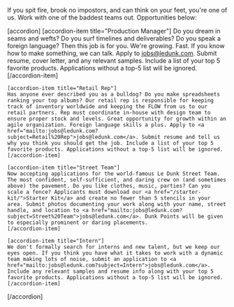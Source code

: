 If you spit fire, brook no impostors, and can think on your feet, you're one of us. Work with one of the baddest teams out. Opportunities below:

[accordion]
    [accordion-item title="Production Manager"]
    Do you dream in seams and wefts? Do you surf timelines and deliverables? Do you speak a foreign language? Then this job is for you. We're growing. Fast. If you know how to make something, we can talk. Apply to <a href="mailto:jobs@ledunk.com?subject=Production%20Manager">jobs@ledunk.com</a>. Submit resume, cover letter, and any relevant samples. Include a list of your top 5 favorite products. Applications without a top-5 list will be ignored.
    [/accordion-item]

    [accordion-item title="Retail Rep"]
    Has anyone ever described you as a bulldog? Do you make spreadsheets ranking your top albums? Our retail rep is responsible for keeping track of inventory worldwide and keeping the FLOW from us to our retail partners. Rep must coordinate in-house with design team to ensure proper stock and levels. Great opportunity for growth within an agile organization. Foreign language skills a plus. Apply to <a href="mailto:jobs@ledunk.com?subject=Retail%20Rep">jobs@ledunk.com</a>. Submit resume and tell us why you think you should get the job. Include a list of your top 5 favorite products. Applications without a top-5 list will be ignored.
    [/accordion-item]

    [accordion-item title="Street Team"]
    Now accepting applications for the world-famous Le Dunk Street Team. The most confident, self-sufficient, and daring crew on (and sometimes above) the pavement. Do you like clothes, music, parties? Can you scale a fence? Applicants must download our <a href="/starter-kit/">Starter Kit</a> and create no fewer than 5 stencils in your area. Submit photos documenting your work along with your name, street handle, and location to <a href="mailto:jobs@ledunk.com?subject=Street%20Team">jobs@ledunk.com</a>. Dunk Points will be given to especially prominent or daring placements.
    [/accordion-item]

    [accordion-item title="Intern"]
    We don't formally search for interns and new talent, but we keep our eyes open. If you think you have what it takes to work with a dynamic team making lots of noise, submit an application to <a href="mailto:jobs@ledunk.com?subject=Intern">jobs@ledunk.com</a>. Include any relevant samples and resume info along with your top 5 favorite products. Applications without a top-5 list will be ignored.
    [/accordion-item]
[/accordion]